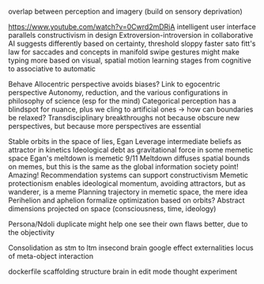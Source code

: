 ---
---

overlap between perception and imagery (build on sensory deprivation)

https://www.youtube.com/watch?v=0Cwrd2mDRjA
intelligent user interface parallels constructivism in design
Extroversion-introversion in collaborative AI suggests differently based on certainty, threshold
sloppy faster sato
fitt's law for saccades and concepts in manifold
swipe gestures might make typing more based on visual, spatial motion
learning stages from cognitive to associative to automatic

Behave
Allocentric perspective avoids biases? Link to egocentric perspective
Autonomy, reduction, and the various configurations in philosophy of science (esp for the mind)
Categorical perception has a blindspot for nuance, plus we cling to artificial ones -> how can boundaries be relaxed?
Transdisciplinary breakthroughs not because obscure new perspectives, but because more perspectives are essential

Stable orbits in the space of lies, Egan
Leverage intermediate beliefs as attractor in kinetics
Ideological debt as gravitational force in some memetic space
Egan's meltdown is memetic 9/11
Meltdown diffuses spatial bounds on memes, but this is the same as the global information society point! Amazing!
Recommendation systems can support constructivism
Memetic protectionism enables ideological momentum, avoiding attractors, but as wanderer, is a meme
Planning trajectory in memetic space, the mere idea
Perihelion and aphelion formalize optimization based on orbits?
Abstract dimensions projected on space (consciousness, time, ideology)

Persona/Ndoli duplicate might help one see their own flaws better, due to the objectivity

Consolidation as stm to ltm insecond brain
google effect externalities
locus of meta-object interaction

dockerfile scaffolding structure
brain in edit mode thought experiment